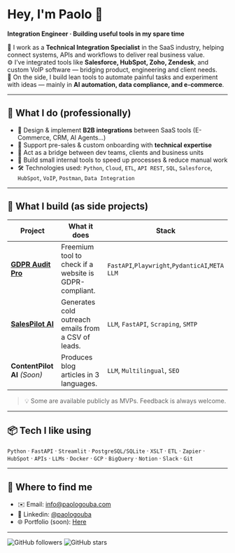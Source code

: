 # Hey, I'm Paolo 👋  
**Integration Engineer · Building useful tools in my spare time**

🔗 I work as a **Technical Integration Specialist** in the SaaS industry, helping connect systems, APIs and workflows to deliver real business value.  
⚙️ I’ve integrated tools like **Salesforce, HubSpot, Zoho, Zendesk**, and custom VoIP software — bridging product, engineering and client needs.  
🧠 On the side, I build lean tools to automate painful tasks and experiment with ideas — mainly in **AI automation, data compliance, and e-commerce**.


---

## 💼 What I do (professionally)

- 🔌 Design & implement **B2B integrations** between SaaS tools (E-Commerce, CRM, AI Agents…)
- 🧩 Support pre-sales & custom onboarding with **technical expertise**
- 🤝 Act as a bridge between dev teams, clients and business units
- 🔧 Build small internal tools to speed up processes & reduce manual work
- 🛠 Technologies used: `Python`, `Cloud`, `ETL`, `API REST`, `SQL`, `Salesforce`, `HubSpot`, `VoIP`, `Postman`, `Data Integration`

---

## 🚀 What I build (as side projects)

| Project | What it does | Stack |
|--------|---------------|-------|
| **[GDPR Audit Pro](https://gdprauditpro.com)** | Freemium tool to check if a website is GDPR-compliant. | `FastAPI`,`Playwright`,`PydanticAI`,`META LLM` |
| **[SalesPilot AI](https://gdprauditpro.com/paologouba/salespilot)** | Generates cold outreach emails from a CSV of leads. | `LLM`, `FastAPI`, `Scraping`, `SMTP` |
| **ContentPilot AI** *(Soon)* | Produces blog articles in 3 languages. | `LLM`, `Multilingual`, `SEO` |

> 💡 Some are available publicly as MVPs. Feedback is always welcome.

---

## 📦 Tech I like using
`Python` · `FastAPI` · `Streamlit` · `PostgreSQL/SQLite` · `XSLT` · `ETL` · `Zapier` · `HubSpot` · `APIs` · `LLMs` · `Docker` · `GCP` · `BigQuery` · `Notion` · `Slack` · `Git`

---

## 👀 Where to find me

- ✉️ Email: [info@paologouba.com](mailto:info@paologouba.com)
- 🧵 Linkedin: [@paologouba](https://linkedin.com/in/paologouba)
- 🌐 Portfolio (soon): [Here](https://paologouba.com)

---
![GitHub followers](https://img.shields.io/github/followers/paologouba?style=social)
![GitHub stars](https://img.shields.io/github/stars/paologouba?style=social)
